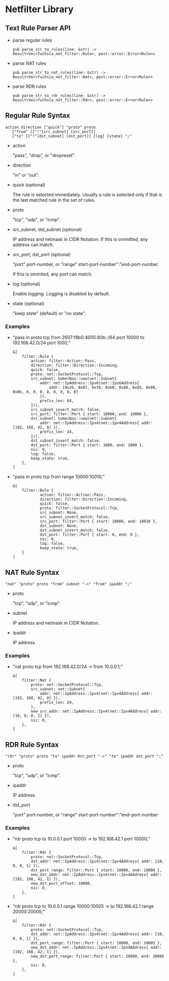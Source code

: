 # Netfilter Library

## Text Rule Parser API
  * parse regular rules
    ```
    pub parse_str_to_rules(line: &str) -> Result<Vec<fuchsia_net_filter::Rule>, pest::error::Error<Rule>>
    ```
  * parse NAT rules
    ```
    pub parse_str_to_nat_rules(line: &str) -> Result<Vec<fuchsia_net_filter::Nat>, pest::error::Error<Rule>>
    ```
  * parse RDR rules
    ```
    pub parse_str_to_rdr_rules(line: &str) -> Result<Vec<fuchsia_net_filter::Rdr>, pest::error::Error<Rule>>
    ```

## Regular Rule Syntax
  ```
  action direction ["quick"] "proto" proto
     ["from" [["!"]src_subnet] [src_port]]
     ["to" [["!"]dst_subnet] [dst_port]] [log] [state] ";"
  ```

  * action

    "pass", "drop", or "dropreset".

  * direction

    "in" or "out".

  * quick (optional)

    The rule is selected immediately. Usually a rule is selected only
    if that is the last matched rule in the set of rules.

  * proto

    "tcp", "udp", or "icmp".

  * src\_subnet, dst\_subnet (optional)

    IP address and netmask in CIDR Notation.
    If this is ommitted, any address can match.

  * src\_port, dst\_port (optional)

    "port" port-number, or
    "range" start-port-number":"end-port-number.

    If this is ommited, any port can match.

  * log (optional)

    Enable logging. Logging is disabled by default.

  * state (optional)

    "keep state" (default) or "no state".

### Examples

  * "pass in proto tcp from 2607:f8b0:4005:80b::/64 port 10000 to 192.168.42.0/24 port 1000;"

    ```
    &[
        filter::Rule {
            action: filter::Action::Pass,
            direction: filter::Direction::Incoming,
            quick: false,
            proto: net::SocketProtocol::Tcp,
            src_subnet: Some(Box::new(net::Subnet{
                addr: net::IpAddress::Ipv6(net::Ipv6Address{
                    addr: [0x26, 0x07, 0xf8, 0xb0, 0x40, 0x05, 0x08, 0x0b, 0, 0, 0, 0, 0, 0, 0, 0]
                }),
                prefix_len: 64,
            })),
            src_subnet_invert_match: false,
            src_port: filter::Port { start: 10000, end: 10000 },
            dst_subnet: Some(Box::new(net::Subnet{
                addr: net::IpAddress::Ipv4(net::Ipv4Address{ addr: [192, 168, 42, 0] }),
                prefix_len: 24,
            })),
            dst_subnet_invert_match: false,
            dst_port: filter::Port { start: 1000, end: 1000 },
            nic: 0,
            log: false,
            keep_state: true,
        },
    ]
    ```

  * "pass in proto tcp from range 10000:10010;"

    ```
    &[
        filter::Rule {
                action: filter::Action::Pass,
                direction: filter::Direction::Incoming,
                quick: false,
                proto: filter::SocketProtocol::Tcp,
                src_subnet: None,
                src_subnet_invert_match: false,
                src_port: filter::Port { start: 10000, end: 10010 },
                dst_subnet: None,
                dst_subnet_invert_match: false,
                dst_port: filter::Port { start: 0, end: 0 },
                nic: 0,
                log: false,
                keep_state: true,
        }
    ]
    ```

## NAT Rule Syntax
  ```
  "nat" "proto" proto "from" subnet "->" "from" ipaddr ";"
  ```

  * proto

    "tcp", "udp", or "icmp".

  * subnet

    IP address and netmask in CIDR Notation.

  * ipaddr

    IP address.

### Examples

  * "nat proto tcp from 192.168.42.0/24 -> from 10.0.0.1;"
    ```
    &[
        filter::Nat {
            proto: net::SocketProtocol::Tcp,
            src_subnet: net::Subnet{
                addr: net::IpAddress::Ipv4(net::Ipv4Address{ addr: [192, 168, 42, 0] }),
                prefix_len: 24,
            },
            new_src_addr: net::IpAddress::Ipv4(net::Ipv4Address{ addr: [10, 0, 0, 1] }),
            nic: 0,
        },
    ]
    ```

## RDR Rule Syntax
  ```
  "rdr" "proto" proto "to" ipaddr dst_port "->" "to" ipaddr dst_port ";"
  ```

  * proto

    "tcp", "udp", or "icmp".

  * ipaddr

    IP address.

  * dst\_port

    "port" port-number, or
    "range" start-port-number":"end-port-number

### Examples

  * "rdr proto tcp to 10.0.0.1 port 10000 -> to 192.168.42.1 port 10000;"
    ```
    &[
        filter::Rdr {
            proto: net::SocketProtocol::Tcp,
            dst_addr: net::IpAddress::Ipv4(net::Ipv4Address{ addr: [10, 0, 0, 1] }),
            dst_port_range: filter::Port { start: 10000, end: 10000 },
            new_dst_addr: net::IpAddress::Ipv4(net::Ipv4Address{ addr: [192, 168, 42, 1] }),
            new_dst_port_offset: 10000,
            nic: 0,
        },
    ]
    ```

  * "rdr proto tcp to 10.0.0.1 range 10000:10005 -> to 192.168.42.1 range 20000:20005;"
    ```
    &[
        filter::Rdr {
            proto: net::SocketProtocol::Tcp,
            dst_addr: net::IpAddress::Ipv4(net::Ipv4Address{ addr: [10, 0, 0, 1] }),
            dst_port_range: filter::Port { start: 10000, end: 10005 },
            new_dst_addr: net::IpAddress::Ipv4(net::Ipv4Address{ addr: [192, 168, 42, 1] }),
            new_dst_port_range: filter::Port { start: 20000, end: 20005 },
            nic: 0,
        },
    ]
    ```
